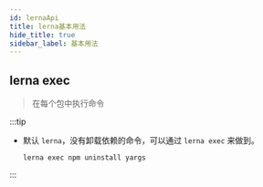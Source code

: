 ```yaml
---
id: lernaApi
title: lerna基本用法
hide_title: true
sidebar_label: 基本用法
---
```


## lerna exec

> 在每个包中执行命令

:::tip
- 默认 `lerna`，没有卸载依赖的命令，可以通过 `lerna exec` 来做到。

  ```shell title="卸载dependencies"
  lerna exec npm uninstall yargs
  ```

:::
